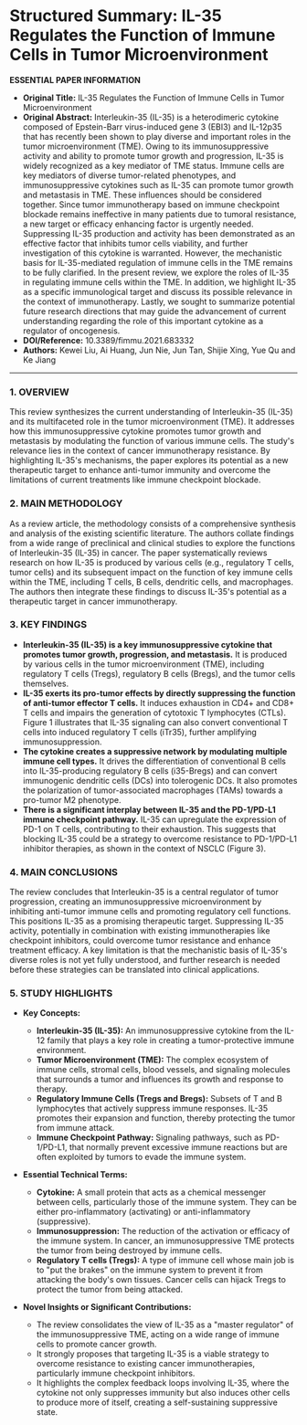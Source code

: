 # Structured Summary: IL-35 Regulates the Function of Immune Cells in Tumor Microenvironment

**ESSENTIAL PAPER INFORMATION**

*   **Original Title:** IL-35 Regulates the Function of Immune Cells in Tumor Microenvironment
*   **Original Abstract:** Interleukin-35 (IL-35) is a heterodimeric cytokine composed of Epstein-Barr virus-induced gene 3 (EBI3) and IL-12p35 that has recently been shown to play diverse and important roles in the tumor microenvironment (TME). Owing to its immunosuppressive activity and ability to promote tumor growth and progression, IL-35 is widely recognized as a key mediator of TME status. Immune cells are key mediators of diverse tumor-related phenotypes, and immunosuppressive cytokines such as IL-35 can promote tumor growth and metastasis in TME. These influences should be considered together. Since tumor immunotherapy based on immune checkpoint blockade remains ineffective in many patients due to tumoral resistance, a new target or efficacy enhancing factor is urgently needed. Suppressing IL-35 production and activity has been demonstrated as an effective factor that inhibits tumor cells viability, and further investigation of this cytokine is warranted. However, the mechanistic basis for IL-35-mediated regulation of immune cells in the TME remains to be fully clarified. In the present review, we explore the roles of IL-35 in regulating immune cells within the TME. In addition, we highlight IL-35 as a specific immunological target and discuss its possible relevance in the context of immunotherapy. Lastly, we sought to summarize potential future research directions that may guide the advancement of current understanding regarding the role of this important cytokine as a regulator of oncogenesis.
*   **DOI/Reference:** 10.3389/fimmu.2021.683332
*   **Authors:** Kewei Liu, Ai Huang, Jun Nie, Jun Tan, Shijie Xing, Yue Qu and Ke Jiang

---

### 1. OVERVIEW
This review synthesizes the current understanding of Interleukin-35 (IL-35) and its multifaceted role in the tumor microenvironment (TME). It addresses how this immunosuppressive cytokine promotes tumor growth and metastasis by modulating the function of various immune cells. The study's relevance lies in the context of cancer immunotherapy resistance. By highlighting IL-35's mechanisms, the paper explores its potential as a new therapeutic target to enhance anti-tumor immunity and overcome the limitations of current treatments like immune checkpoint blockade.

### 2. MAIN METHODOLOGY
As a review article, the methodology consists of a comprehensive synthesis and analysis of the existing scientific literature. The authors collate findings from a wide range of preclinical and clinical studies to explore the functions of Interleukin-35 (IL-35) in cancer. The paper systematically reviews research on how IL-35 is produced by various cells (e.g., regulatory T cells, tumor cells) and its subsequent impact on the function of key immune cells within the TME, including T cells, B cells, dendritic cells, and macrophages. The authors then integrate these findings to discuss IL-35's potential as a therapeutic target in cancer immunotherapy.

### 3. KEY FINDINGS

*   **Interleukin-35 (IL-35) is a key immunosuppressive cytokine that promotes tumor growth, progression, and metastasis.** It is produced by various cells in the tumor microenvironment (TME), including regulatory T cells (Tregs), regulatory B cells (Bregs), and the tumor cells themselves.
*   **IL-35 exerts its pro-tumor effects by directly suppressing the function of anti-tumor effector T cells.** It induces exhaustion in CD4+ and CD8+ T cells and impairs the generation of cytotoxic T lymphocytes (CTLs). Figure 1 illustrates that IL-35 signaling can also convert conventional T cells into induced regulatory T cells (iTr35), further amplifying immunosuppression.
*   **The cytokine creates a suppressive network by modulating multiple immune cell types.** It drives the differentiation of conventional B cells into IL-35-producing regulatory B cells (i35-Bregs) and can convert immunogenic dendritic cells (DCs) into tolerogenic DCs. It also promotes the polarization of tumor-associated macrophages (TAMs) towards a pro-tumor M2 phenotype.
*   **There is a significant interplay between IL-35 and the PD-1/PD-L1 immune checkpoint pathway.** IL-35 can upregulate the expression of PD-1 on T cells, contributing to their exhaustion. This suggests that blocking IL-35 could be a strategy to overcome resistance to PD-1/PD-L1 inhibitor therapies, as shown in the context of NSCLC (Figure 3).

### 4. MAIN CONCLUSIONS
The review concludes that Interleukin-35 is a central regulator of tumor progression, creating an immunosuppressive microenvironment by inhibiting anti-tumor immune cells and promoting regulatory cell functions. This positions IL-35 as a promising therapeutic target. Suppressing IL-35 activity, potentially in combination with existing immunotherapies like checkpoint inhibitors, could overcome tumor resistance and enhance treatment efficacy. A key limitation is that the mechanistic basis of IL-35's diverse roles is not yet fully understood, and further research is needed before these strategies can be translated into clinical applications.

### 5. STUDY HIGHLIGHTS

*   **Key Concepts:**
    *   **Interleukin-35 (IL-35):** An immunosuppressive cytokine from the IL-12 family that plays a key role in creating a tumor-protective immune environment.
    *   **Tumor Microenvironment (TME):** The complex ecosystem of immune cells, stromal cells, blood vessels, and signaling molecules that surrounds a tumor and influences its growth and response to therapy.
    *   **Regulatory Immune Cells (Tregs and Bregs):** Subsets of T and B lymphocytes that actively suppress immune responses. IL-35 promotes their expansion and function, thereby protecting the tumor from immune attack.
    *   **Immune Checkpoint Pathway:** Signaling pathways, such as PD-1/PD-L1, that normally prevent excessive immune reactions but are often exploited by tumors to evade the immune system.

*   **Essential Technical Terms:**
    *   **Cytokine:** A small protein that acts as a chemical messenger between cells, particularly those of the immune system. They can be either pro-inflammatory (activating) or anti-inflammatory (suppressive).
    *   **Immunosuppression:** The reduction of the activation or efficacy of the immune system. In cancer, an immunosuppressive TME protects the tumor from being destroyed by immune cells.
    *   **Regulatory T cells (Tregs):** A type of immune cell whose main job is to "put the brakes" on the immune system to prevent it from attacking the body's own tissues. Cancer cells can hijack Tregs to protect the tumor from being attacked.

*   **Novel Insights or Significant Contributions:**
    *   The review consolidates the view of IL-35 as a "master regulator" of the immunosuppressive TME, acting on a wide range of immune cells to promote cancer growth.
    *   It strongly proposes that targeting IL-35 is a viable strategy to overcome resistance to existing cancer immunotherapies, particularly immune checkpoint inhibitors.
    *   It highlights the complex feedback loops involving IL-35, where the cytokine not only suppresses immunity but also induces other cells to produce more of itself, creating a self-sustaining suppressive state.
